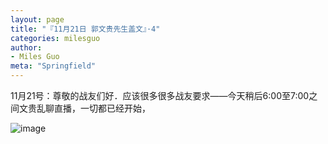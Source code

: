 ```yaml
---
layout: page
title: "『11月21日 郭文贵先生盖文』·4"
categories: milesguo
author:
- Miles Guo
meta: "Springfield"
---
```


11月21号：尊敬的战友们好．应该很多很多战友要求——今天稍后6:00至7:00之间文贵乱聊直播，一切都已经开始，

![image](../../../../image/milesguo/2020_11_21_Miles_Guo_Getter_4_1.png)

